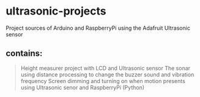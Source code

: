 # ultrasonic-projects
Project sources of Arduino and RaspberryPi using the Adafruit Ultrasonic sensor
## contains:
> Height measurer project with LCD and Ultrasonic sensor
> The sonar using distance processing to change the buzzer sound and vibration frequency
> Screen dimming and turning on when motion presents using Ultrasonic senor and RaspberryPi (Python)
